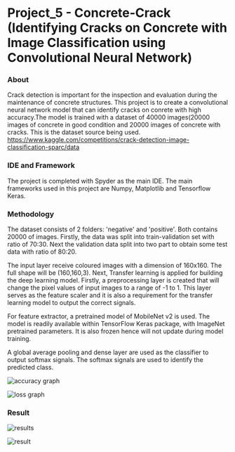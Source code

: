 # Project_5 - Concrete-Crack (Identifying Cracks on Concrete with Image Classification using Convolutional Neural Network)

### About
Crack detection is important for the inspection and evaluation during the maintenance of concrete structures. This project is to create a convolutional neural network model that can identify cracks on conrete with high accuracy.The model is trained with a dataset of 40000 images(20000 images of concrete in good condition and 20000 images of concrete with cracks. This is the dataset source being used. https://www.kaggle.com/competitions/crack-detection-image-classification-sparc/data

### IDE and Framework
The project is completed with Spyder as the main IDE. The main frameworks used in this project are Numpy, Matplotlib and Tensorflow Keras.

### Methodology
The dataset consists of 2 folders: 'negative' and 'positive'. Both contains 20000 of images. Firstly, the data was split into train-validation set with ratio of 70:30. Next the validation data split into two part to obtain some test data with ratio of 80:20.

The input layer receive coloured images with a dimension of 160x160. The full shape will be (160,160,3). Next, Transfer learning is applied for building the deep learning model. Firstly, a preprocessing layer is created that will change the pixel values of input images to a range of -1 to 1. This layer serves as the feature scaler and it is also a requirement for the transfer learning model to output the correct signals.

For feature extractor, a pretrained model of MobileNet v2 is used. The model is readily available within TensorFlow Keras package, with ImageNet pretrained parameters. It is also frozen hence will not update during model training.

A global average pooling and dense layer are used as the classifier to output softmax signals. The softmax signals are used to identify the predicted class.


![accuracy graph](https://user-images.githubusercontent.com/85603599/166097756-7f3ed58a-d810-41ac-94b7-3410b13167e5.jpg)

![loss graph](https://user-images.githubusercontent.com/85603599/166097734-de4386c9-fc81-4842-a27d-23429626f245.jpg)

### Result
![results](https://user-images.githubusercontent.com/85603599/166097826-a223e467-5dc5-475a-b260-26e5e67ddd26.jpg)

![result](https://user-images.githubusercontent.com/85603599/166097856-67914e34-3708-4d67-b6a2-ad18e0f539e0.png)


